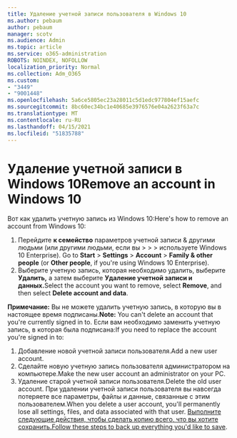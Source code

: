 ```yaml
---
title: Удаление учетной записи пользователя в Windows 10
ms.author: pebaum
author: pebaum
manager: scotv
ms.audience: Admin
ms.topic: article
ms.service: o365-administration
ROBOTS: NOINDEX, NOFOLLOW
localization_priority: Normal
ms.collection: Adm_O365
ms.custom:
- "3449"
- "9001448"
ms.openlocfilehash: 5a6ce5805ec23a28011c5d1edc977804ef15aefc
ms.sourcegitcommit: 8bc60ec34bc1e40685e3976576e04a2623f63a7c
ms.translationtype: MT
ms.contentlocale: ru-RU
ms.lasthandoff: 04/15/2021
ms.locfileid: "51835788"
---
```

# <a name="remove-an-account-in-windows-10"></a><span data-ttu-id="0766a-102">Удаление учетной записи в Windows 10</span><span class="sxs-lookup"><span data-stu-id="0766a-102">Remove an account in Windows 10</span></span>

<span data-ttu-id="0766a-103">Вот как удалить учетную запись из Windows 10:</span><span class="sxs-lookup"><span data-stu-id="0766a-103">Here's how to remove an account from Windows 10:</span></span>

1. <span data-ttu-id="0766a-104">Перейдите **к семейство** параметров учетной записи & другими людьми (или другими людьми, если вы  >    >    >   используете Windows 10 Enterprise). </span><span class="sxs-lookup"><span data-stu-id="0766a-104">Go to **Start** > **Settings** > **Account** > **Family & other people** (or **Other people**, if you're using Windows 10 Enterprise).</span></span>
2. <span data-ttu-id="0766a-105">Выберите учетную запись, которая необходимо удалить, выберите **Удалить,** а затем выберите **Удаление учетной записи и данных.**</span><span class="sxs-lookup"><span data-stu-id="0766a-105">Select the account you want to remove, select **Remove**, and then select **Delete account and data**.</span></span>
 
<span data-ttu-id="0766a-106">**Примечание:** Вы не можете удалить учетную запись, в которую вы в настоящее время подписаны.</span><span class="sxs-lookup"><span data-stu-id="0766a-106">**Note:** You can't delete an account that you're currently signed in to.</span></span>  <span data-ttu-id="0766a-107">Если вам необходимо заменить учетную запись, в которая была подписана:</span><span class="sxs-lookup"><span data-stu-id="0766a-107">If you need to replace the account you're signed in to:</span></span>

1. <span data-ttu-id="0766a-108">Добавление новой учетной записи пользователя.</span><span class="sxs-lookup"><span data-stu-id="0766a-108">Add a new user account.</span></span>
2. <span data-ttu-id="0766a-109">Сделайте новую учетную запись пользователя администратором на компьютере.</span><span class="sxs-lookup"><span data-stu-id="0766a-109">Make the new user account an administrator on your PC.</span></span>
3. <span data-ttu-id="0766a-110">Удаление старой учетной записи пользователя.</span><span class="sxs-lookup"><span data-stu-id="0766a-110">Delete the old user account.</span></span> <span data-ttu-id="0766a-111">При удалении учетной записи пользователя вы навсегда потеряете все параметры, файлы и данные, связанные с этим пользователем.</span><span class="sxs-lookup"><span data-stu-id="0766a-111">When you delete a user account, you'll permanently lose all settings, files, and data associated with that user.</span></span> <span data-ttu-id="0766a-112">[Выполните следующие действия, чтобы сделать копию всего, что вы хотите сохранить.](https://support.microsoft.com/help/4027408/windows-10-backup-and-restore)</span><span class="sxs-lookup"><span data-stu-id="0766a-112">[Follow these steps to back up everything you'd like to save](https://support.microsoft.com/help/4027408/windows-10-backup-and-restore).</span></span>